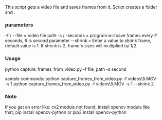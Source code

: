 This script gets a video file and saves frames from it.
Script creates a folder and .

### parameters ###

-f / --file = video file path
-s / -seconds = program will save frames every # seconds, # is second parameter
--shrink = Enter a value to shrink frame, default value is 1. If shrink is 2, frame's sizes will multiplied by 1/2.

### Usage ###

python capture_frames_from_video.py -f file_path  -s second


sample commands:
python capture_frames_from_video.py -f videos\5.MOV -s 1
python capture_frames_from_video.py -f videos\5.MOV -s 1 --shrink 2

### Note ###
if you get an error like: cv2 module not found, install opencv module like that;
pip install opencv-python or pip3 install opencv-python 